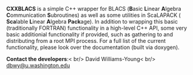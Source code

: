 **CXXBLACS** is a simple C++ wrapper for BLACS (**B**asic **L**inear **A**lgebra
**C**ommunication **S**ubroutines) as well as some utilities in ScaLAPACK (
**Sca**lable **L**inear **A**lgebra **Pack**age). In addition to wrapping this
basic (traditionally FORTRAN) functionality in a high-level C++ API, some very
basic additionial functionality if provided, such as gathering to and 
distributing from a root MPI process. For a full list of the current
functionality, please look over the documentation (built via doxygen).

**Contact the developers**:< br/>
  David Williams-Young< br/>
  dbwy@u.washington.edu
